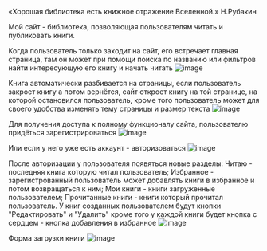  «Хорошая библиотека есть книжное отражение Вселенной.»
                                                  Н.Рубакин

Мой сайт - библиотека, позволяющая пользователям читать и публиковать книги.

Когда пользователь только заходит на сайт, его встречает главная страница, там он может при помощи поиска по названию или фильтров найти интересующую его книгу и начать читать
![image](https://github.com/user-attachments/assets/ff65d214-05e8-477a-ab11-8a7cf6e6aadb)

Книга автоматически разбивается на страницы, если пользователь закроет книгу а потом вернётся, сайт откроет книгу на той странице, на которой остановился пользователь, кроме того пользователь может для своего удобства изменять тему страницы и размер текста
![image](https://github.com/user-attachments/assets/103507a2-a7c3-4688-9974-f0a3e08ccb24)

Для получения доступа к полному функционалу сайта, пользователю придёться зарегистрироваться
![image](https://github.com/user-attachments/assets/a5d65d27-ab9e-474a-949b-2ec3259a512e)

Или если у него уже есть аккаунт - авторизоваться
![image](https://github.com/user-attachments/assets/c68406f5-5aae-4e24-bbb4-c6530dba8593)

После авторизации у пользователя появяться новые разделы: Читаю - последняя книга которую читал пользователь; Избранное - зарегистрованный пользователь может добавлять книги в избранное и потом возвращаться к ним; Мои книги - книги загруженные пользователем; Прочитанные книги - книги который прочитал пользователь.
У книг созданных пользователем будут кнопки "Редактировать" и "Удалить" кроме того у каждой книги будет кнопка с сердцем - кнопка добавления в избранное
![image](https://github.com/user-attachments/assets/bb569689-0936-4fd3-893d-a19fb0e1b9d7)

Форма загрузки книги
![image](https://github.com/user-attachments/assets/096a5144-d098-4c4d-8d78-2b58a2779991)
